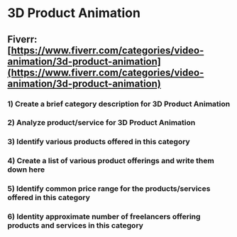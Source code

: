 # 3D Product Animation
## Fiverr: [https://www.fiverr.com/categories/video-animation/3d-product-animation](https://www.fiverr.com/categories/video-animation/3d-product-animation)
### 1) Create a brief category description for 3D Product Animation
### 2) Analyze product/service for 3D Product Animation
### 3) Identify various products offered in this category
### 4) Create a list of various product offerings and write them down here
### 5) Identify common price range for the products/services offered in this category
### 6) Identity approximate number of freelancers offering products and services in this category
